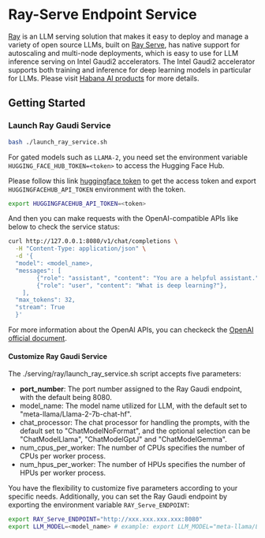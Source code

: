 # Ray-Serve Endpoint Service

[Ray](https://docs.ray.io/en/latest/serve/index.html) is an LLM serving solution that makes it easy to deploy and manage a variety of open source LLMs, built on [Ray Serve](https://docs.ray.io/en/latest/serve/index.html), has native support for autoscaling and multi-node deployments, which is easy to use for LLM inference serving on Intel Gaudi2 accelerators. The Intel Gaudi2 accelerator supports both training and inference for deep learning models in particular for LLMs. Please visit [Habana AI products](<(https://habana.ai/products)>) for more details.

## Getting Started

### Launch Ray Gaudi Service

```bash
bash ./launch_ray_service.sh
```

For gated models such as `LLAMA-2`, you need set the environment variable `HUGGING_FACE_HUB_TOKEN=<token>` to access the Hugging Face Hub.

Please follow this link [huggingface token](https://huggingface.co/docs/hub/security-tokens) to get the access token and export `HUGGINGFACEHUB_API_TOKEN` environment with the token.

```bash
export HUGGINGFACEHUB_API_TOKEN=<token>
```

And then you can make requests with the OpenAI-compatible APIs like below to check the service status:

```bash
curl http://127.0.0.1:8080/v1/chat/completions \
  -H "Content-Type: application/json" \
  -d '{
  "model": <model_name>,
  "messages": [
        {"role": "assistant", "content": "You are a helpful assistant."},
        {"role": "user", "content": "What is deep learning?"},
    ],
  "max_tokens": 32,
  "stream": True
  }'
```

For more information about the OpenAI APIs, you can checkeck the [OpenAI official document](https://platform.openai.com/docs/api-reference/).

#### Customize Ray Gaudi Service

The ./serving/ray/launch_ray_service.sh script accepts five parameters:

- **port_number**: The port number assigned to the Ray Gaudi endpoint, with the default being 8080.
- model_name: The model name utilized for LLM, with the default set to "meta-llama/Llama-2-7b-chat-hf".
- chat_processor: The chat processor for handling the prompts, with the default set to "ChatModelNoFormat", and the optional selection can be "ChatModelLlama", "ChatModelGptJ" and "ChatModelGemma".
- num_cpus_per_worker: The number of CPUs specifies the number of CPUs per worker process.
- num_hpus_per_worker: The number of HPUs specifies the number of HPUs per worker process.

You have the flexibility to customize five parameters according to your specific needs. Additionally, you can set the Ray Gaudi endpoint by exporting the environment variable `RAY_Serve_ENDPOINT`:

```bash
export RAY_Serve_ENDPOINT="http://xxx.xxx.xxx.xxx:8080"
export LLM_MODEL=<model_name> # example: export LLM_MODEL="meta-llama/Llama-2-7b-chat-hf"
```
